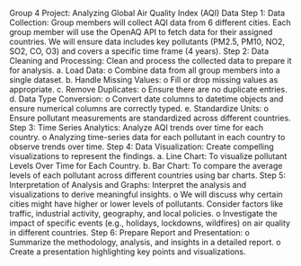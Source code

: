 Group 4
Project: Analyzing Global Air Quality Index (AQI) Data
Step 1: Data Collection: Group members will collect AQI data from 6 different cities. Each group member will use the OpenAQ API to fetch data for their assigned countries. We will ensure data includes key pollutants (PM2.5, PM10, NO2, SO2, CO, O3) and covers a specific time frame (4 years).
Step 2: Data Cleaning and Processing: Clean and process the collected data to prepare it for analysis.
a.	Load Data:
o	Combine data from all group members into a single dataset.
b.	Handle Missing Values:
o	Fill or drop missing values as appropriate.
c.	Remove Duplicates:
o	Ensure there are no duplicate entries.
d.	Data Type Conversion:
o	Convert date columns to datetime objects and ensure numerical columns are correctly typed.
e.	Standardize Units:
o	Ensure pollutant measurements are standardized across different countries.
Step 3: Time Series Analytics: Analyze AQI trends over time for each country. 
o	Analyzing time-series data for each pollutant in each country to observe trends over time.
Step 4: Data Visualization: Create compelling visualizations to represent the findings.
a.	Line Chart: To visualize pollutant Levels Over Time for Each Country.
b.	Bar Chart: To compare the average levels of each pollutant across different countries using bar charts.
Step 5: Interpretation of Analysis and Graphs: Interpret the analysis and visualizations to derive meaningful insights.
o	We will discuss why certain cities might have higher or lower levels of pollutants. Consider factors like traffic, industrial activity, geography, and local policies.
o	Investigate the impact of specific events (e.g., holidays, lockdowns, wildfires) on air quality in different countries.
Step 6: Prepare Report and Presentation:
o	Summarize the methodology, analysis, and insights in a detailed report.
o	Create a presentation highlighting key points and visualizations.
